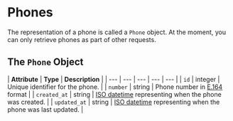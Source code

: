 # Phones

The representation of a phone is called a `Phone` object. At the moment, you can only retrieve phones as part of other requests.

## The `Phone` Object

| **Attribute** | **Type** | **Description** |
| --- | --- | --- | --- | --- |
| `id` | integer | Unique identifier for the phone. |
| `number` | string | Phone number in [E.164](https://www.twilio.com/docs/glossary/what-e164) format |
| `created_at` | string | [ISO datetime](https://en.wikipedia.org/wiki/ISO_8601) representing when the phone was created. |
| `updated_at` | string | [ISO datetime](https://en.wikipedia.org/wiki/ISO_8601) representing when the phone was last updated. |




